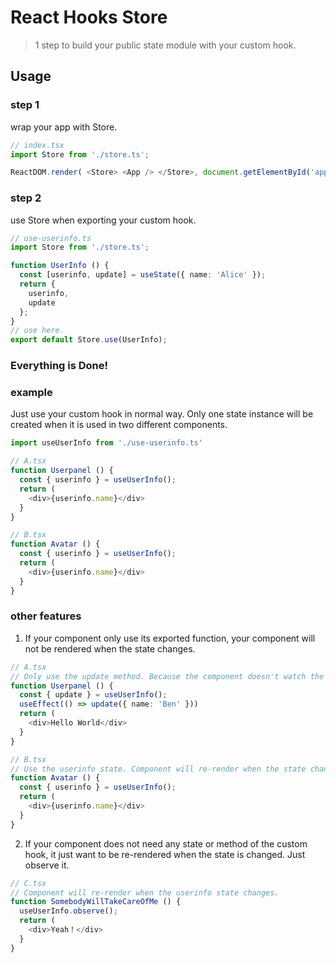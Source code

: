 # React Hooks Store

> 1 step to build your public state module with your custom hook.

## Usage

### step 1

wrap your app with Store.

```typescript
// index.tsx
import Store from './store.ts';

ReactDOM.render( <Store> <App /> </Store>, document.getElementById('app'));
```

### step 2

use Store when exporting your custom hook.

```typescript
// use-userinfo.ts
import Store from './store.ts';

function UserInfo () {
  const [userinfo, update] = useState({ name: 'Alice' });
  return {
    userinfo,
    update
  };
}
// use here.
export default Store.use(UserInfo);
```

### Everything is Done!

### example

Just use your custom hook in normal way. Only one state instance will be created when it is used in two different components.

```typescript
import useUserInfo from './use-userinfo.ts'

// A.tsx
function Userpanel () {
  const { userinfo } = useUserInfo();
  return (
    <div>{userinfo.name}</div>
  }
}

// B.tsx
function Avatar () {
  const { userinfo } = useUserInfo();
  return (
    <div>{userinfo.name}</div>
  }
}
```

### other features

1. If your component only use its exported function, your component will not be rendered when the state changes.
```typescript
// A.tsx
// Only use the update method. Because the component doesn't watch the change of userinfo state, it should not be re-rendered when state state changes.
function Userpanel () {
  const { update } = useUserInfo();
  useEffect(() => update({ name: 'Ben' }))
  return (
    <div>Hello World</div>
  }
}

// B.tsx
// Use the userinfo state. Component will re-render when the state changes.
function Avatar () {
  const { userinfo } = useUserInfo();
  return (
    <div>{userinfo.name}</div>
  }
}
```

2. If your component does not need any state or method of the custom hook, it just want to be re-rendered when the state is changed. Just observe it.
```typescript
// C.tsx
// Component will re-render when the userinfo state changes.
function SomebodyWillTakeCareOfMe () {
  useUserInfo.observe();
  return (
    <div>Yeah！</div>
  }
}
```
